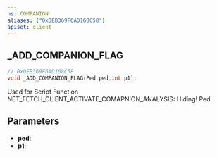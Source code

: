 ```yaml
---
ns: COMPANION
aliases: ["0xDEB369F6AD168C58"]
apiset: client
---
```

## _ADD_COMPANION_FLAG

```c
// 0xDEB369F6AD168C58
void _ADD_COMPANION_FLAG(Ped ped,int p1);
```

Used for Script Function NET_FETCH_CLIENT_ACTIVATE_COMAPNION_ANALYSIS: Hiding! Ped

## Parameters
* **ped**:
* **p1**: